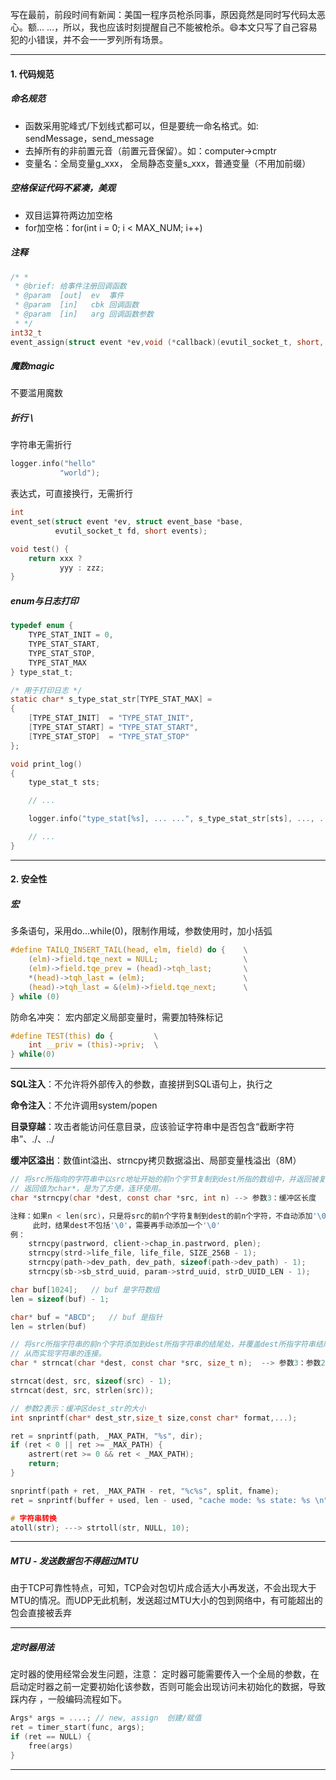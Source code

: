 写在最前，前段时间有新闻：美国一程序员枪杀同事，原因竟然是同时写代码太恶心。额… …，所以，我也应该时刻提醒自己不能被枪杀。:smile:本文只写了自己容易犯的小错误，并不会一一罗列所有场景。

----

#### 1. 代码规范

##### 命名规范

- 函数采用驼峰式/下划线式都可以，但是要统一命名格式。如: sendMessage，send_message
- 去掉所有的非前置元音（前置元音保留）。如：computer->cmptr
- 变量名：全局变量g_xxx， 全局静态变量s_xxx，普通变量（不用加前缀）

##### 空格保证代码不紧凑，美观

- 双目运算符两边加空格
- for加空格：for(int i = 0; i < MAX_NUM; i++)

##### 注释

```c
/* *
 * @brief: 给事件注册回调函数
 * @param  [out]  ev  事件
 * @param  [in]   cbk 回调函数
 * @param  [in]   arg 回调函数参数
 * */
int32_t
event_assign(struct event *ev,void (*callback)(evutil_socket_t, short, void *), void *arg)
```

##### 魔数magic

不要滥用魔数

##### 折行 \\

字符串无需折行

```c
logger.info("hello"
		   "world");
```

表达式，可直接换行，无需折行

```c
int
event_set(struct event *ev, struct event_base *base,
  		  evutil_socket_t fd, short events);

void test() {
	return xxx ? 
	       yyy : zzz;
}
```

##### enum与日志打印

```c
typedef enum {
    TYPE_STAT_INIT = 0,
    TYPE_STAT_START,
    TYPE_STAT_STOP,
    TYPE_STAT_MAX
} type_stat_t;

/* 用于打印日志 */
static char* s_type_stat_str[TYPE_STAT_MAX] = 
{
    [TYPE_STAT_INIT]  = "TYPE_STAT_INIT",
    [TYPE_STAT_START] = "TYPE_STAT_START",
    [TYPE_STAT_STOP]  = "TYPE_STAT_STOP"
};

void print_log()
{
    type_stat_t sts;

    // ...

    logger.info("type_stat[%s], ... ...", s_type_stat_str[sts], ..., ...); // 根据不同的枚举类型，打印日志

    // ...
}
```



---

#### 2. 安全性

##### 宏

多条语句，采用do…while(0)，限制作用域，参数使用时，加小括弧

```c
#define TAILQ_INSERT_TAIL(head, elm, field) do {    \
	(elm)->field.tqe_next = NULL;					\
	(elm)->field.tqe_prev = (head)->tqh_last;		\
	*(head)->tqh_last = (elm);					    \
	(head)->tqh_last = &(elm)->field.tqe_next;		\
} while (0)
```

防命名冲突： 宏内部定义局部变量时，需要加特殊标记

```c
#define TEST(this) do {         \
    int __priv = (this)->priv;  \
} while(0)
```

---

**SQL注入**：不允许将外部传入的参数，直接拼到SQL语句上，执行之

**命令注入**：不允许调用system/popen

**目录穿越**：攻击者能访问任意目录，应该验证字符串中是否包含“截断字符串”、./、../

**缓冲区溢出**：数值int溢出、strncpy拷贝数据溢出、局部变量栈溢出（8M）

```c
// 将src所指向的字符串中以src地址开始的前n个字节复制到dest所指的数组中，并返回被复制后的dest
// 返回值为char*，是为了方便，连环使用。
char *strncpy(char *dest, const char *src, int n) --> 参数3：缓冲区长度

注释：如果n < len(src)，只是将src的前n个字符复制到dest的前n个字符，不自动添加'\0'
     此时，结果dest不包括'\0'，需要再手动添加一个'\0'
例：
    strncpy(pastrword, client->chap_in.pastrword, plen);
    strncpy(strd->life_file, life_file, SIZE_256B - 1);
    strncpy(path->dev_path, dev_path, sizeof(path->dev_path) - 1);
    strncpy(sb->sb_strd_uuid, param->strd_uuid, strD_UUID_LEN - 1);

char buf[1024];   // buf 是字符数组
len = sizeof(buf) - 1;

char* buf = "ABCD";   // buf 是指针
len = strlen(buf)    

// 将src所指字符串的前n个字符添加到dest所指字符串的结尾处，并覆盖dest所指字符串结尾的'\0'
// 从而实现字符串的连接。
char * strncat(char *dest, const char *src, size_t n);  --> 参数3：参数2长度

strncat(dest, src, sizeof(src) - 1);
strncat(dest, src, strlen(src));

// 参数2表示：缓冲区dest_str的大小
int snprintf(char* dest_str,size_t size,const char* format,...);

ret = snprintf(path, _MAX_PATH, "%s", dir);
if (ret < 0 || ret >= _MAX_PATH) {
    astrert(ret >= 0 && ret < _MAX_PATH);
    return;
}

snprintf(path + ret, _MAX_PATH - ret, "%c%s", split, fname); 
ret = snprintf(buffer + used, len - used, "cache mode: %s state: %s \n", xxxxx);

# 字符串转换    
atoll(str); ---> strtoll(str, NULL, 10);
```



----

##### **MTU - 发送数据包不得超过MTU**

由于TCP可靠性特点，可知，TCP会对包切片成合适大小再发送，不会出现大于MTU的情况。而UDP无此机制，发送超过MTU大小的包到网络中，有可能超出的包会直接被丢弃

---

##### 定时器用法
定时器的使用经常会发生问题，注意：
定时器可能需要传入一个全局的参数，在启动定时器之前一定要初始化该参数，否则可能会出现访问未初始化的数据，导致踩内存
，一般编码流程如下。

```c
Args* args = ....; // new, assign  创建/赋值
ret = timer_start(func, args);
if (ret == NULL) {
	free(args)
}
```



---

